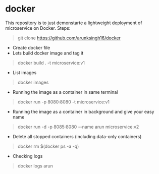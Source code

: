 # docker
This repository is to just demonstarte a lightweight deployment of microservice on Docker. 
Steps:

> git clone https://github.com/arunksingh16/docker
- Create docker file 
- Lets build docker image and tag it
> docker build  . -t microservice:v1
- List images
> docker images
- Running the image as a container in same terminal
> docker run -p 8080:8080 -t microservice:v1
- Running the image as a container in background and give your easy name
> docker run -d -p 8085:8080 --name arun microservice:v2
- Delete all stopped containers (including data-only containers) 
> docker rm $(docker ps -a -q)
- Checking logs 
> docker logs arun

